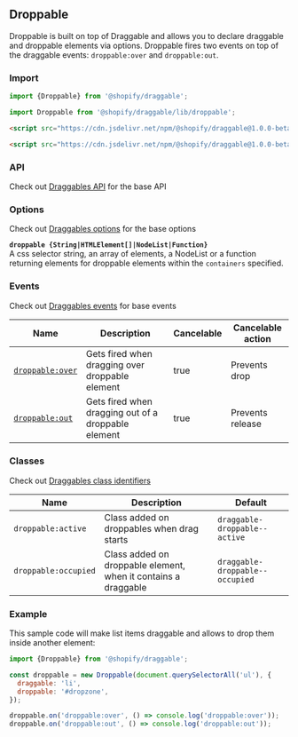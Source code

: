 ## Droppable

Droppable is built on top of Draggable and allows you to declare draggable and droppable elements via options.
Droppable fires two events on top of the draggable events: `droppable:over` and `droppable:out`.

### Import

```js
import {Droppable} from '@shopify/draggable';
```

```js
import Droppable from '@shopify/draggable/lib/droppable';
```

```html
<script src="https://cdn.jsdelivr.net/npm/@shopify/draggable@1.0.0-beta.4/lib/draggable.bundle.js"></script>
```

```html
<script src="https://cdn.jsdelivr.net/npm/@shopify/draggable@1.0.0-beta.4/lib/droppable.js"></script>
```

### API

Check out [Draggables API](../Draggable#api) for the base API

### Options

Check out [Draggables options](../Draggable#options) for the base options

**`droppable {String|HTMLElement[]|NodeList|Function}`**  
A css selector string, an array of elements, a NodeList or a function returning elements for droppable
elements within the `containers` specified.

### Events

Check out [Draggables events](../Draggable#events) for base events

| Name                               | Description                                                | Cancelable  | Cancelable action    |
| ---------------------------------- | ---------------------------------------------------------- | ----------- | -------------------- |
| [`droppable:over`][droppableover]  | Gets fired when dragging over droppable element            | true        | Prevents drop        |
| [`droppable:out`][droppableout]    | Gets fired when dragging out of a droppable element        | true        | Prevents release     |

[droppableover]: DroppableEvent#droppableoverevent
[droppableout]: DroppableEvent#droppableoutevent

### Classes

Check out [Draggables class identifiers](../Draggable#classes)

| Name                 | Description                                                          | Default                            |
| -------------------- | -------------------------------------------------------------------- | ---------------------------------- |
| `droppable:active`   | Class added on droppables when drag starts                           | `draggable-droppable--active`      |
| `droppable:occupied` | Class added on droppable element, when it contains a draggable       | `draggable-droppable--occupied`    |

### Example

This sample code will make list items draggable and allows to drop them inside another element:

```js
import {Droppable} from '@shopify/draggable';

const droppable = new Droppable(document.querySelectorAll('ul'), {
  draggable: 'li',
  droppable: '#dropzone',
});

droppable.on('droppable:over', () => console.log('droppable:over'));
droppable.on('droppable:out', () => console.log('droppable:out'));
```
